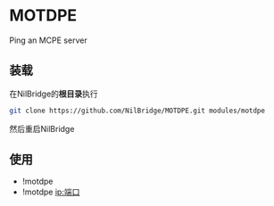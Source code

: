 # MOTDPE
Ping an MCPE server

## 装载

在NilBridge的**根目录**执行

``` bash
git clone https://github.com/NilBridge/MOTDPE.git modules/motdpe
```
然后重启NilBridge

## 使用

 - !motdpe <ip>
 - !motdpe <ip:端口>
